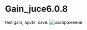 # Gain_juce6.0.8
test gain, apvts,  save.
![изображение](https://user-images.githubusercontent.com/79510367/120099342-57d62e00-c154-11eb-8bd7-860be5203e56.png)
